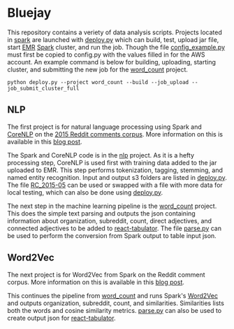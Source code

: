 Bluejay
=======

This repository contains a veriety of data analysis scripts. Projects located in [spark](/spark/) are launched with [deploy.py](/deploy.py) which can build, test, upload jar file, start [EMR](https://aws.amazon.com/elasticmapreduce/) [Spark](http://spark.apache.org/) cluster, and run the job. Though the file [config_example.py](/config_example.py) must first be copied to config.py with the values filled in for the AWS account. An example command is below for building, uploading, starting cluster, and submitting the new job for the [word_count](/spark/word_count/) project.

```
python deploy.py --project word_count --build --job_upload --job_submit_cluster_full
```

## NLP

The first project is for natural language processing using Spark and [CoreNLP](http://stanfordnlp.github.io/CoreNLP/) on the [2015 Reddit comments corpus](https://archive.org/details/2015_reddit_comments_corpus). More information on this is available in this [blog post](http://dbunker.github.io/2016/01/04/spark-and-nlp-on-reddit/).

The Spark and CoreNLP code is in the [nlp](/spark/nlp/) project. As it is a hefty processing step, CoreNLP is used first with training data added to the jar uploaded to EMR. This step performs tokenization, tagging, stemming, and named entity recognition. Input and output s3 folders are listed in [deploy.py](/deploy.py). The file [RC_2015-05](/examples/2015/data/comments/RC_2015-05) can be used or swapped with a file with more data for local testing, which can also be done using [deploy.py](/deploy.py).

The next step in the machine learning pipeline is the [word_count](/spark/word_count/) project. This does the simple text parsing and outputs the json containing information about organization, subreddit, count, direct adjectives, and connected adjectives to be added to [react-tabulator](https://github.com/dbunker/react-tabulator). The file [parse.py](/process/nlp/parse.py) can be used to perform the conversion from Spark output to table input json.

## Word2Vec

The next project is for Word2Vec from Spark on the Reddit comment corpus. More information on this is available in this [blog post](http://dbunker.github.io/2016/01/05/spark-word2vec-on-reddit/).

This continues the pipeline from [word_count](/spark/word_count/) and runs Spark's [Word2Vec](http://spark.apache.org/docs/latest/ml-features.html#word2vec) and outputs organization, subreddit, count, and similarities. Similarities lists both the words and cosine similarity metrics. [parse.py](/process/nlp/parse.py) can also be used to create output json for [react-tabulator](https://github.com/dbunker/react-tabulator).
